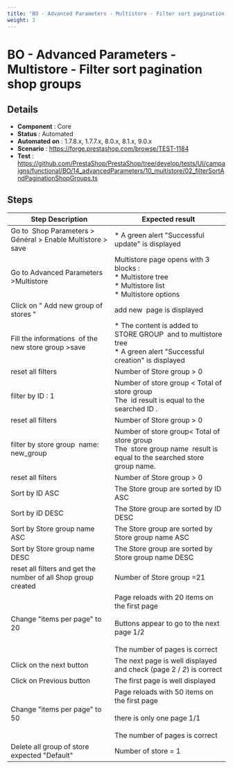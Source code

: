 ```yaml
---
title: "BO - Advanced Parameters - Multistore - Filter sort pagination shop groups"
weight: 3
---
```


# BO - Advanced Parameters - Multistore - Filter sort pagination shop groups
## Details
* **Component** : Core
* **Status** : Automated
* **Automated on** : 1.7.8.x, 1.7.7.x, 8.0.x, 8.1.x, 9.0.x
* **Scenario** : https://forge.prestashop.com/browse/TEST-1184
* **Test** : https://github.com/PrestaShop/PrestaShop/tree/develop/tests/UI/campaigns/functional/BO/14_advancedParameters/10_multistore/02_filterSortAndPaginationShopGroups.ts

## Steps
| Step Description | Expected result |
| ----- | ----- |
| Go to  Shop Parameters > Général > Enable Multistore > save | * A green alert "Successful update" is displayed |
| Go to Advanced Parameters >Multistore | Multistore page opens with 3 blocks : <br> * Multistore tree <br> * Multistore list <br> * Multistore options |
| Click on " Add new group of stores " | add new  page is displayed |
| Fill the informations  of the new store group >save | * The content is added to STORE GROUP  and to multistore tree<br> * A green alert "Successful creation" is displayed |
| reset all filters | Number of Store group > 0 |
| filter by ID : 1 | Number of store group < Total of store group<br>The  id result is equal to the searched ID . |
| reset all filters | Number of Store group > 0 |
| filter by store group  name: new_group | Number of store group< Total of store group<br>The  store group name  result is equal to the searched store group name. |
| reset all filters | Number of Store group > 0 |
| Sort by ID ASC | The Store group are sorted by ID ASC |
| Sort by ID DESC | The Store group are sorted by ID DESC |
| Sort by Store group name ASC | The Store group are sorted by Store group name ASC |
| Sort by Store group name DESC | The Store group are sorted by Store group name DESC |
| reset all filters and get the number of all Shop group created | Number of Store group =21 |
| Change "items per page" to 20 | Page reloads with 20 items on the first page<br><br>Buttons appear to go to the next page 1/2<br><br>The number of pages is correct |
| Click on the next button | The next page is well displayed and check (page 2 / *2*) is correct |
| Click on Previous button | The first page is well displayed |
| Change "items per page" to 50 | Page reloads with 50 items on the first page<br><br>there is only one page 1/1<br><br>The number of pages is correct |
| Delete all group of store expected "Default" | Number of store = 1 |
